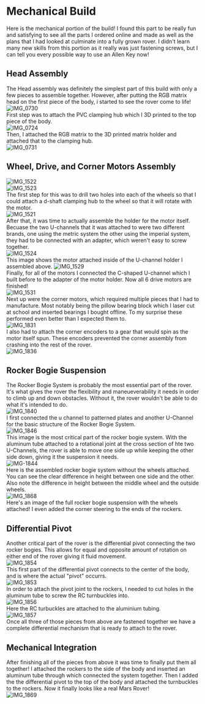 # Mechanical Build
Here is the mechanical portion of the build! I found this part to be really fun and satisfying to see all the parts I ordered online and made as well as the plans that I had looked at culminate into a fully grown rover. I didn't learn many new skills from this portion as it really was just fastening screws, but I can tell you every possible way to use an Allen Key now! <br>
## Head Assembly
The Head assembly was definitely the simplest part of this build with only a few pieces to assemble together. However, after putting the RGB matrix head on the first piece of the body, i started to see the rover come to life!<br>
![IMG_0730](https://github.com/Hunter-Rohovit/Rubik-s-Cube-Simulator/assets/105554281/f0ddb8c2-fe9a-49b4-9cad-42c79cc3d6fe)<br>
First step was to attach the PVC clamping hub which I 3D printed to the top piece of the body.<br>
![IMG_0724](https://github.com/Hunter-Rohovit/Rubik-s-Cube-Simulator/assets/105554281/236d073c-10a3-42e8-8155-eaafcfbc1e99)<br>
Then, I attached the RGB matrix to the 3D printed matrix holder and attached that to the clamping hub. <br>
![IMG_0731](https://github.com/Hunter-Rohovit/Rubik-s-Cube-Simulator/assets/105554281/4e093046-5c5a-4767-b8aa-32b28d2e403d)<br>
## Wheel, Drive, and Corner Motors Assembly
![IMG_1522](https://github.com/Hunter-Rohovit/Rubik-s-Cube-Simulator/assets/105554281/b50457d9-ff22-4478-9308-4827fa58f004)<br>
![IMG_1523](https://github.com/Hunter-Rohovit/Rubik-s-Cube-Simulator/assets/105554281/17e0cdb4-4442-4240-859e-07098f61f8c1)<br>
The first step for this was to drill two holes into each of the wheels so that I could attach a d-shaft clamping hub to the wheel so that it will rotate with the motor. <br>
![IMG_1521](https://github.com/Hunter-Rohovit/Rubik-s-Cube-Simulator/assets/105554281/9f1318cf-c913-464f-957a-d69b356b64fc)<br>
After that, it was time to actually assemble the holder for the motor itself. Becuase the two U-channels that it was attached to were two different brands, one using the metric system the other using the imperial system, they had to be connected with an adapter, which weren't easy to screw together. <br>
![IMG_1524](https://github.com/Hunter-Rohovit/Rubik-s-Cube-Simulator/assets/105554281/3948395c-98d1-420d-8504-be043718101e)<br>
This image shows the motor attached inside of the U-channel holder I assembled above. 
![IMG_1529](https://github.com/Hunter-Rohovit/Rubik-s-Cube-Simulator/assets/105554281/772b48cb-9f9e-4368-b6b6-05aee26880b9)<br>
Finally, for all of the motors I connected the C-shaped U-channel which I built before to the adapter of the motor holder. Now all 6 drive motors are finished!<br>
![IMG_1531](https://github.com/Hunter-Rohovit/Rubik-s-Cube-Simulator/assets/105554281/a3e1d7d1-f309-4a41-9d78-a470f86be2cd)<br>
Next up were the corner motors, which required multiple pieces that I had to manufacture. Most notably being the pillow bearing block which I laser cut at school and inserted bearings I bought offline. To my surprise these performed even better than I expected them to.<br>
![IMG_1831](https://github.com/Hunter-Rohovit/Rubik-s-Cube-Simulator/assets/105554281/575e7a0b-af5c-4177-9319-11b8f1136506)<br>
I also had to attach the corner encoders to a gear that would spin as the motor itself spun. These encoders prevented the corner assembly from crashing into the rest of the rover. <br>
![IMG_1836](https://github.com/Hunter-Rohovit/Rubik-s-Cube-Simulator/assets/105554281/2b93e4a8-befe-4e77-aaef-fbb785b48ada)<br>
## Rocker Bogie Suspension
The Rocker Bogie System is probably the most essential part of the rover. It's what gives the rover the flexibility and maneueverability it needs in order to climb up and down obstacles. Without it, the rover wouldn't be able to do what it's intended to do. <br>
![IMG_1840](https://github.com/Hunter-Rohovit/Rubik-s-Cube-Simulator/assets/105554281/ea71a15e-d5cf-43a0-84d3-e4dce8137c2a)<br>
I first connected the u channel to patterned plates and another U-Channel for the basic structure of the Rocker Bogie System.<br>
![IMG_1846](https://github.com/Hunter-Rohovit/Rubik-s-Cube-Simulator/assets/105554281/5d38a3fe-843e-413e-9490-b73176cf782c)<br>
This image is the most critical part of the rocker bogie system. With the aluminum tube attached to a rotational joint at the cross section of hte two U-Channels, the rover is able to move one side up while keeping the other side down, giving it the suspension it needs. <br>
![IMG-1844](https://github.com/Hunter-Rohovit/Rubik-s-Cube-Simulator/assets/105554281/638d0cea-2224-48ee-b836-2dde2eefd86a)<br>
Here is the assembled rocker bogie system without the wheels attached. You can see the clear difference in height between one side and the other. Also note the difference in height between the middle wheel and the outside wheels.<br>
![IMG_1868](https://github.com/Hunter-Rohovit/Rubik-s-Cube-Simulator/assets/105554281/5727a649-3dbe-4746-abd9-e293864bd7b0)<br>
Here's an image of the full rocker bogie suspension with the wheels attached! I even added the corner steering to the ends of the rockers. <br>
## Differential Pivot
Another critical part of the rover is the differential pivot connecting the two rocker bogies. This allows for equal and opposite amount of rotation on either end of the rover giving it fluid movement.<br>
![IMG_1854](https://github.com/Hunter-Rohovit/Rubik-s-Cube-Simulator/assets/105554281/71c5dad9-c517-4c2e-b017-a352b62320fc)<br>
This first part of the differential pivot connects to the center of the body, and is where the actual "pivot" occurrs. <br>
![IMG_1853](https://github.com/Hunter-Rohovit/Rubik-s-Cube-Simulator/assets/105554281/e19a89b8-c9f0-4106-ad81-1e1f6d23d73d)<br>
In order to attach the pivot joint to the rockers, I needed to cut holes in the aluminum tube to screw the RC turnbuckles into.<br>
![IMG_1856](https://github.com/Hunter-Rohovit/Rubik-s-Cube-Simulator/assets/105554281/6ce0220d-dedc-4a9c-b580-51fff6b00b33)<br>
Here the RC turbuckles are attached to the aluminium tubing. <br>
![IMG_1857](https://github.com/Hunter-Rohovit/Rubik-s-Cube-Simulator/assets/105554281/1a929e6e-5ef6-4a40-8a56-260317930cff)<br>
Once all three of those pieces from above are fastened together we have a complete differential mechanism that is ready to attach to the rover. <br>
## Mechanical Integration
After finishing all of the pieces from above it was time to finally put them all together! I attached the rockers to the side of the body and inserted an aluminum tube through which connected the system together. Then I added the the differential pivot to the top of the body and attached the turnbuckles to the rockers. Now it finally looks like a real Mars Rover!<br>
![IMG_1869](https://github.com/Hunter-Rohovit/Rubik-s-Cube-Simulator/assets/105554281/22f3ad2b-3b22-4f80-a791-1a3ddceda1d9) <br>






